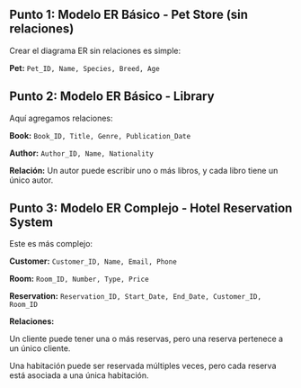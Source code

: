 ## Punto 1: Modelo ER Básico - Pet Store (sin relaciones)
Crear el diagrama ER sin relaciones es simple:

**Pet:** ``Pet_ID, Name, Species, Breed, Age``

## Punto 2: Modelo ER Básico - Library
Aquí agregamos relaciones:

**Book:** ``Book_ID, Title, Genre, Publication_Date``

**Author:** ``Author_ID, Name, Nationality``

**Relación:** Un autor puede escribir uno o más libros, y cada libro tiene un único autor.

## Punto 3: Modelo ER Complejo - Hotel Reservation System
Este es más complejo:

**Customer:** ``Customer_ID, Name, Email, Phone``

**Room:** ``Room_ID, Number, Type, Price``

**Reservation:** ``Reservation_ID, Start_Date, End_Date, Customer_ID, Room_ID``

**Relaciones:**

Un cliente puede tener una o más reservas, pero una reserva pertenece a un único cliente.

Una habitación puede ser reservada múltiples veces, pero cada reserva está asociada a una única habitación.